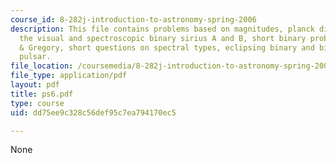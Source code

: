```yaml
---
course_id: 8-282j-introduction-to-astronomy-spring-2006
description: This file contains problems based on magnitudes, planck distribution,
  the visual and spectroscopic binary sirius A and B, short binary problems from Zeilik
  & Gregory, short questions on spectral types, eclipsing binary and binary radio
  pulsar.
file_location: /coursemedia/8-282j-introduction-to-astronomy-spring-2006/dd75ee9c328c56def95c7ea794170ec5_ps6.pdf
file_type: application/pdf
layout: pdf
title: ps6.pdf
type: course
uid: dd75ee9c328c56def95c7ea794170ec5

---
```

None